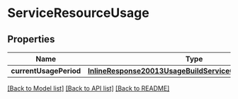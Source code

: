 # ServiceResourceUsage

## Properties
Name | Type | Description | Notes
------------ | ------------- | ------------- | -------------
**currentUsagePeriod** | [**InlineResponse20013UsageBuildServiceCurrentUsagePeriod**](InlineResponse20013UsageBuildServiceCurrentUsagePeriod.md) |  | [optional] 

[[Back to Model list]](../README.md#documentation-for-models) [[Back to API list]](../README.md#documentation-for-api-endpoints) [[Back to README]](../README.md)


